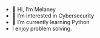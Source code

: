 - 👋 Hi, I’m Melaney 
- 👀 I’m interested in Cybersecurity
- 🌱 I’m currently learning Python
- I enjoy problem solving.

<!---
Melaney83/Melaney83 is a ✨ special ✨ repository because its `README.md` (this file) appears on your GitHub profile.
You can click the Preview link to take a look at your changes.
--->
